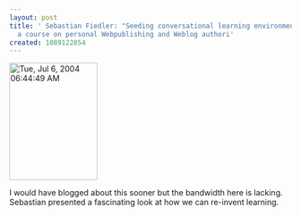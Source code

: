 ```yaml
---
layout: post
title: ' Sebastian Fiedler: "Seeding conversational learning environments: Running
  a course on personal Webpublishing and Weblog authori'
created: 1089122854
---
```

<a href="http://www.rolandtanglao.com/images/Tue, Jul 6, 2004 06:44:49 AM.jpg" onclick="window.open('http://www.rolandtanglao.com/images/Tue, Jul 6, 2004 06:44:49 AM.jpg','popup','width=480,height=640,scrollbars=yes,resizable=yes,toolbar=no,directories=no,location=no,menubar=no,status=yes,left=0,top=0');return false"><img src="http://www.rolandtanglao.com/images/Tue, Jul 6, 2004 06:44:49 AM-tm.jpg" height="210" width="157" alt="Tue, Jul 6, 2004 06:44:49 AM" /></a>

I would have blogged about this sooner but the bandwidth here is lacking.  Sebastian presented a fascinating look at how we can re-invent learning.



